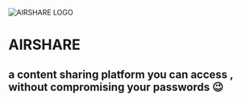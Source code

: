 ![AIRSHARE LOGO](https://img.icons8.com/nolan/96/000000/share.png)
# AIRSHARE
## a content sharing platform you can access , without compromising your passwords 😉
